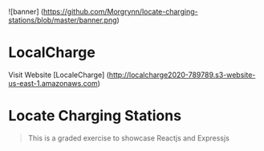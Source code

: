 ![banner] (https://github.com/Morgrynn/locate-charging-stations/blob/master/banner.png)


# LocalCharge 
Visit Website [LocaleCharge] (http://localcharge2020-789789.s3-website-us-east-1.amazonaws.com)

# Locate Charging Stations
> This is a graded exercise to showcase Reactjs and Expressjs 